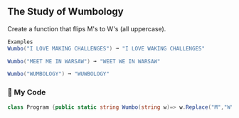 ## The Study of Wumbology

Create a function that flips M's to W's (all uppercase).
```c#
Examples
Wumbo("I LOVE MAKING CHALLENGES") ➞ "I LOVE WAKING CHALLENGES"

Wumbo("MEET ME IN WARSAW") ➞ "WEET WE IN WARSAW"

Wumbo("WUMBOLOGY") ➞ "WUWBOLOGY"
```
### 🌴 My Code
```c#
class Program {public static string Wumbo(string w)=> w.Replace("M","W");}
```
